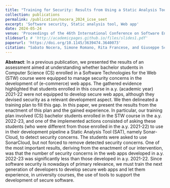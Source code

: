 ```yaml
---
title: "Training for Security: Results from Using a Static Analysis Tool in the Development Pipeline of Web Apps"
collection: publications
permalink: /publication/nocera_2024_icse_seet
excerpt: 'Software security, Static analysis tool, Web app'
date: 2024-05-24
venue: 'Proceedings of the 46th International Conference on Software Engineering: Software Engineering Education and Training (ICSE-SEET)'
slidesurl: # 'http://academicpages.github.io/files/slides1.pdf'
paperurl: 'https://doi.org/10.1145/3639474.3640073'
citation: "Sabato Nocera, Simone Romano, Rita Francese, and Giuseppe Scanniello. 2024. Training for Security: Results from Using a Static Analysis Tool in the Development Pipeline of Web Apps. In Proceedings of the 46th International Conference on Software Engineering: Software Engineering Education and Training (ICSE-SEET '24). Association for Computing Machinery, New York, NY, USA, 253–263. https://doi.org/10.1145/3639474.3640073"
---
```


**Abstract**: In a previous publication, we presented the results of an assessment aimed at understanding whether bachelor students in Computer Science (CS) enrolled in a Software Technologies for the Web (STW) course were equipped to manage security concerns in the development of (e-commerce) web apps. The gathered evidence highlighted that students enrolled in this course in a.y. (academic year) 2021-22 were not equipped to develop secure web apps, although they devised security as a relevant development aspect. We then delineated a training plan to fill this gap. In this paper, we present the results from the enactment of this plan and the gained experience. In particular, our training plan involved (CS) bachelor students enrolled in the STW course in the a.y. 2022-23, and one of the implemented actions consisted of asking these students (who were different from those enrolled in the a.y. 2021-22) to use in their development pipeline a Static Analysis Tool (SAT), namely Sonar-Cloud, to detect security concerns. The students were asked to use SonarCloud, but not forced to remove detected security concerns. One of the most important results, deriving from the enactment of our intervention, was that the number of security concerns in the web apps developed in a.y. 2022-23 was significantly less than those developed in a.y. 2021-22. Since software security is nowadays of primary relevance, we must train the next generation of developers to develop secure web apps and let them experience, in university courses, the use of tools to support the development of secure software.
